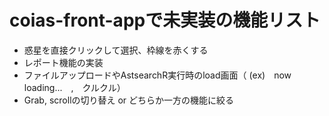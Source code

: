 # coias-front-appで未実装の機能リスト
- 惑星を直接クリックして選択、枠線を赤くする
- レポート機能の実装
- ファイルアップロードやAstsearchR実行時のload画面（ (ex)　now loading...　,　クルクル）
- Grab, scrollの切り替え or どちらか一方の機能に絞る
